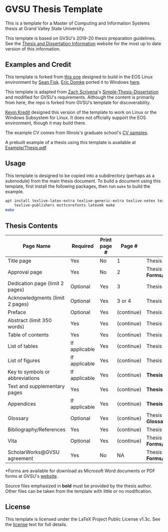 # GVSU Thesis Template

This is a template for a Master of Computing and Information Systems thesis at Grand Valley State
University.

This template is based on GVSU's 2019-20 thesis preparation guidelines. See the [Thesis and
Dissertation Information](https://www.gvsu.edu/gs/thesis-and-dissertation-information-35.htm)
website for the most up to date version of this information.

## Examples and Credit

This template is forked from [this one](https://github.com/gvsucis/thesis-template) designed to
build in the EOS Linux environment by [Sean Fisk](https://github.com/seanfisk). [Eric
Domke](https://github.com/erdomke) ported it to Windows
[here](https://github.com/erdomke/thesis-template).

This template is adapted from [Zach Scrivena](https://github.com/zachscrivena)'s
[Simple-Thesis-Dissertation](https://github.com/zachscrivena/simple-thesis-dissertation) and
modified for GVSU's requirements. Although the content is primarily from here, the repo is forked
from GVSU's template for discoverability.

[Kevin Kredit](https://github.com/kkredit) designed this version of the template to work on Linux or
the Windows Subsystem for Linux. It does not officially support the EOS environment, though it may
build there.

<!-- TODO: add a link to my thesis as soon as it's public -->

The example CV comes from Illinois's graduate school's [CV
samples](https://grad.illinois.edu/sites/default/files/pdfs/cvsamples.pdf).

A prebuilt example of a thesis using this template is available at
[Example/Thesis.pdf](Example/Thesis.pdf).

## Usage

This template is designed to be copied into a subdirectory (perhaps as a submodule) from the main
thesis document. To build a document using this template, first install the following packages, then
run `make` to build the example.

```sh
apt install texlive-latex-extra texlive-generic-extra texlive-xetex texlive-science \
    texlive-publishers msttcorefonts latexmk make
make
```

## Thesis Contents

| **Page Name**                   | **Required**  | **Print page #** | **Page #** | **Source Files**                                             |
| ------------------------------- | ------------- | ---------------- | ---------- | ------------------------------------------------------------ |
| Title page                      | Yes           | No               | 1          | Thesis-FrontMatter.tex                                       |
| Approval page                   | Yes           | No               | 2          | Thesis-FrontMatter.tex, **Forms/ThesisApproval.pdf**\*       |
| Dedication page (limit 2 pages) | Optional      | Yes              | 3          | Thesis-FrontMatter.tex                                       |
| Acknowledgments (limit 2 pages) | Optional      | Yes              | 3 or 4     | Thesis-FrontMatter.tex                                       |
| Preface                         | Optional      | Yes              | (continue) | Thesis-FrontMatter.tex                                       |
| Abstract (limit 350 words)      | Yes           | Yes              | (continue) | Thesis-FrontMatter.tex                                       |
| Table of contents               | Yes           | Yes              | (continue) | Thesis-FrontMatter.tex                                       |
| List of tables                  | If applicable | Yes              | (continue) | Thesis-FrontMatter.tex                                       |
| List of figures                 | If applicable | Yes              | (continue) | Thesis-FrontMatter.tex                                       |
| Key to symbols or abbreviations | If applicable | Yes              | (continue) | **Thesis.tex**                                               |
| Text and supplementary pages    | Yes           | Yes              | (continue) | **Thesis.tex**                                               |
| Appendices                      | If applicable | Yes              | (continue) | **Thesis.tex**                                               |
| Glossary                        | Optional      | Yes              | (continue) | Thesis-BackMatter.tex, **Thesis-Glossary.tex**               |
| Bibliography/References         | Yes           | Yes              | (continue) | Thesis-BackMatter.tex, **Thesis.bib**                        |
| Vita                            | Optional      | Yes              | (continue) | Thesis-BackMatter.tex, **Forms/CurriculumVitae.pdf**         |
| ScholarWorks@GVSU agreement     | Yes           | No               | NA         | Thesis-BackMatter.tex, **Forms/ScholarWorksAgreement.pdf**\* |

\*Forms are available for download as Microsoft Word documents or PDF forms at GVSU's
[website](https://www.gvsu.edu/gs/thesis-and-dissertation-information-35.htm).

Source files emphasized in **bold** must be provided by the thesis author. Other files can be taken
from the template with little or no modification.

## License

This template is licensed under the LaTeX Project Public License v1.3c. See the [license](LICENSE)
text for full details.
